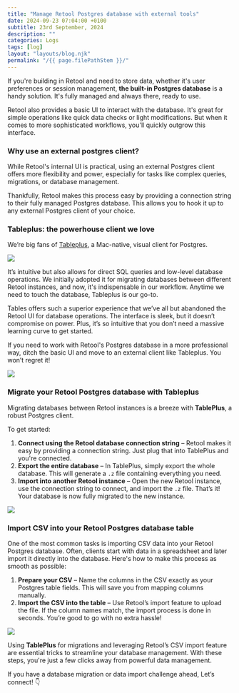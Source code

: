 ```yaml
---
title: "Manage Retool Postgres database with external tools"
date: 2024-09-23 07:04:00 +0100
subtitle: 23rd September, 2024
description: ""
categories: Logs
tags: [log]
layout: "layouts/blog.njk"
permalink: "/{{ page.filePathStem }}/"
---
```




If you're building in Retool and need to store data, whether it's user preferences or session management, **the built-in Postgres database** is a handy solution. It's fully managed and always there, ready to use.

Retool also provides a basic UI to interact with the database. It's great for simple operations like quick data checks or light modifications. But when it comes to more sophisticated workflows, you'll quickly outgrow this interface.

### Why use an external postgres client?

While Retool's internal UI is practical, using an external Postgres client offers more flexibility and power, especially for tasks like complex queries, migrations, or database management.

Thankfully, Retool makes this process easy by providing a connection string to their fully managed Postgres database. This allows you to hook it up to any external Postgres client of your choice.

### Tableplus: the powerhouse client we love

We’re big fans of [Tableplus](https://tableplus.com/), a Mac-native, visual client for Postgres. 

![](/assets/blog/manage-retool-postgres-database-with-external-tools/01.png)

It’s intuitive but also allows for direct SQL queries and low-level database operations. We initially adopted it for migrating databases between different Retool instances, and now, it's indispensable in our workflow. Anytime we need to touch the database, Tableplus is our go-to.

Tables offers such a superior experience that we’ve all but abandoned the Retool UI for database operations. The interface is sleek, but it doesn’t compromise on power. Plus, it’s so intuitive that you don’t need a massive learning curve to get started.

If you need to work with Retool's Postgres database in a more professional way, ditch the basic UI and move to an external client like Tableplus. You won’t regret it!

![](/assets/blog/manage-retool-postgres-database-with-external-tools/02.png)

### Migrate your Retool Postgres database with Tableplus

Migrating databases between Retool instances is a breeze with **TablePlus**, a robust Postgres client.

To get started:

1. **Connect using the Retool database connection string** – Retool makes it easy by providing a connection string. Just plug that into TablePlus and you're connected.
2. **Export the entire database** – In TablePlus, simply export the whole database. This will generate a `.z` file containing everything you need.
3. **Import into another Retool instance** – Open the new Retool instance, use the connection string to connect, and import the `.z` file. That’s it! Your database is now fully migrated to the new instance.

![](/assets/blog/manage-retool-postgres-database-with-external-tools/04.png)

### Import CSV into your Retool Postgres database table

One of the most common tasks is importing CSV data into your Retool Postgres database. Often, clients start with data in a spreadsheet and later import it directly into the database. Here's how to make this process as smooth as possible:

1. **Prepare your CSV** – Name the columns in the CSV exactly as your Postgres table fields. This will save you from mapping columns manually.
2. **Import the CSV into the table** – Use Retool’s import feature to upload the file. If the column names match, the import process is done in seconds. You’re good to go with no extra hassle!

![](/assets/blog/manage-retool-postgres-database-with-external-tools/03.png)

Using **TablePlus** for migrations and leveraging Retool’s CSV import feature are essential tricks to streamline your database management. With these steps, you're just a few clicks away from powerful data management.

If you have a database migration or data import challenge ahead, Let’s connect! 👇

